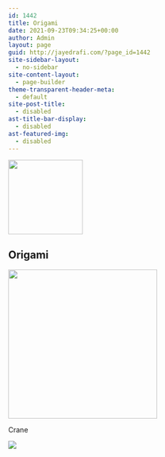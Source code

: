 ```yaml
---
id: 1442
title: Origami
date: 2021-09-23T09:34:25+00:00
author: Admin
layout: page
guid: http://jayedrafi.com/?page_id=1442
site-sidebar-layout:
  - no-sidebar
site-content-layout:
  - page-builder
theme-transparent-header-meta:
  - default
site-post-title:
  - disabled
ast-title-bar-display:
  - disabled
ast-featured-img:
  - disabled
---
```

<img width="150" height="150" src="http://jayedrafi.com/wp-content/uploads/2021/09/logo_oragami-150x150.png" alt="" loading="lazy" srcset="https://jayedrafi.com/wp-content/uploads/2021/09/logo_oragami-150x150.png 150w, https://jayedrafi.com/wp-content/uploads/2021/09/logo_oragami-300x300.png 300w, https://jayedrafi.com/wp-content/uploads/2021/09/logo_oragami-1024x1024.png 1024w, https://jayedrafi.com/wp-content/uploads/2021/09/logo_oragami-768x768.png 768w, https://jayedrafi.com/wp-content/uploads/2021/09/logo_oragami.png 1080w" sizes="(max-width: 150px) 100vw, 150px" /> 

## Origami

<img width="300" height="300" src="http://jayedrafi.com/wp-content/uploads/2021/09/crane-300x300.jpg" alt="" loading="lazy" srcset="https://jayedrafi.com/wp-content/uploads/2021/09/crane-300x300.jpg 300w, https://jayedrafi.com/wp-content/uploads/2021/09/crane-1024x1024.jpg 1024w, https://jayedrafi.com/wp-content/uploads/2021/09/crane-150x150.jpg 150w, https://jayedrafi.com/wp-content/uploads/2021/09/crane-768x768.jpg 768w, https://jayedrafi.com/wp-content/uploads/2021/09/crane.jpg 1512w" sizes="(max-width: 300px) 100vw, 300px" /> 

Crane

![](https://jayedrafi.com/wp-content/plugins/elementor/assets/images/placeholder.png)